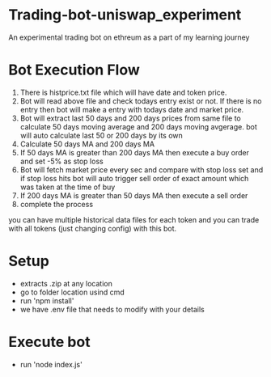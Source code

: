 # Trading-bot-uniswap_experiment
An experimental trading bot on ethreum as a part of my learning journey 

# Bot Execution Flow
1. There is histprice.txt file which will have date and token price.
2. Bot will read above file and check todays entry exist or not. If there is no entry then bot will make a entry with todays date and market price.
3. Bot will extract last 50 days and 200 days prices from same file to calculate 50 days moving average and 200 days moving avgerage. bot will auto calculate last 50 or 200 days by its own
4. Calculate 50 days MA and 200 days MA
5. If 50 days MA is greater than 200 days MA then execute a buy order and set -5% as stop loss
6. Bot will fetch market price every sec and compare with stop loss set and if stop loss hits bot will auto trigger sell order of exact amount which was taken at the time of buy
7. If 200 days MA is greater than 50 days MA then execute a sell order
8. complete the process

you can have multiple historical data files for each token and you can trade with all tokens (just changing config) with this bot.

# Setup
- extracts .zip at any location
- go to folder location usind cmd
- run 'npm install'
- we have .env file that needs to modify with your details

# Execute bot
- run 'node index.js'
